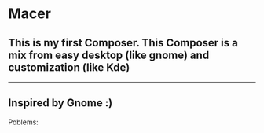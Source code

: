 # Macer
## This is my first Composer. This Composer is a mix from easy desktop (like gnome) and customization (like Kde)

---
Inspired by Gnome :)
---
Poblems:
